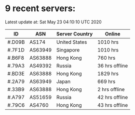 # 9 recent servers:

Latest update at: Sat May 23 04:10:10 UTC 2020

| ID | ASN | Server Country | Online |
| -- | --- | -------------- | ------ |
| #.D09B | AS174 | United States | 1010 hrs |
| #.7F1D | AS63949 | Singapore | 1010 hrs |
| #.B6F8 | AS63888 | Hong Kong | 760 hrs |
| #.79A3 | AS49392 | Russia | 36 hrs offline |
| #.BD3E | AS63888 | Hong Kong | 1829 hrs |
| #.2A79 | AS63949 | Japan | 669 hrs |
| #.33B9 | AS63888 | Hong Kong | 2 hrs offline |
| #.A797 | AS51659 | Russia | 42 hrs offline |
| #.79C6 | AS4760 | Hong Kong | 43 hrs offline |

